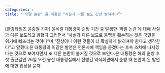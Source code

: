 ```yaml
---
categories: c
title: "‘막말 논란’ 윤 대통령 “사실과 다른 보도 진상 밝혀져야”"
---
```

[한강타임즈 윤종철 기자] 윤석열 대통령이 순방 기간 중 발생한 ‘막말 논란’에 대해 사실과 다른 보도라고 밝혔다.그러면서 “사실과 다른 보도로 동맹을 훼손하는 것은 국민을 위기에 빠뜨리는 것이다”며 “진상이나 이런 것들이 더 확실하게 밝혀져야 한다고 생각한다”고 말했다.윤 대통령의 이같은 발언은 언론사에 책임을 묻겠다는 후속 조치에 나서겠다는 것으로 보여지면서 또 다른 논란이 불거질 것으로 보인다.윤 대통령은 해외 순방 후 첫 출근길인 26일 오전 용산 대통령실에서 진행된 약식회견에서 순방 때 논란이 된 발언에 대한 입장을 묻자